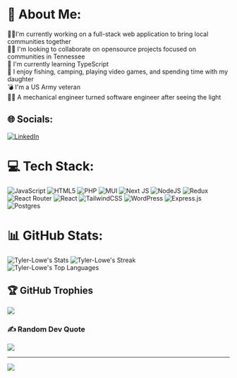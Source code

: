 # 💫 About Me:
👨‍🏭I'm currently working on a full-stack web application to bring local communities together<br>🐱‍👤 I'm looking to collaborate on opensource projects focused on communities in Tennessee<br>🥽 I'm currently learning TypeScript<br>🎣 I enjoy fishing, camping, playing video games, and spending time with my daughter<br>💣 I'm a US Army veteran<br>🏃‍♂️ A mechanical engineer turned software engineer after seeing the light<br>


## 🌐 Socials:
[![LinkedIn](https://img.shields.io/badge/LinkedIn-%230077B5.svg?logo=linkedin&logoColor=white)](https://linkedin.com/in/https://www.linkedin.com/in/tyleralowe/) 

# 💻 Tech Stack:
![JavaScript](https://img.shields.io/badge/javascript-%23323330.svg?style=for-the-badge&logo=javascript&logoColor=%23F7DF1E) ![HTML5](https://img.shields.io/badge/html5-%23E34F26.svg?style=for-the-badge&logo=html5&logoColor=white) ![PHP](https://img.shields.io/badge/php-%23777BB4.svg?style=for-the-badge&logo=php&logoColor=white) ![MUI](https://img.shields.io/badge/MUI-%230081CB.svg?style=for-the-badge&logo=mui&logoColor=white) ![Next JS](https://img.shields.io/badge/Next-black?style=for-the-badge&logo=next.js&logoColor=white) ![NodeJS](https://img.shields.io/badge/node.js-6DA55F?style=for-the-badge&logo=node.js&logoColor=white) ![Redux](https://img.shields.io/badge/redux-%23593d88.svg?style=for-the-badge&logo=redux&logoColor=white) ![React Router](https://img.shields.io/badge/React_Router-CA4245?style=for-the-badge&logo=react-router&logoColor=white) ![React](https://img.shields.io/badge/react-%2320232a.svg?style=for-the-badge&logo=react&logoColor=%2361DAFB) ![TailwindCSS](https://img.shields.io/badge/tailwindcss-%2338B2AC.svg?style=for-the-badge&logo=tailwind-css&logoColor=white) ![WordPress](https://img.shields.io/badge/WordPress-%23117AC9.svg?style=for-the-badge&logo=WordPress&logoColor=white) ![Express.js](https://img.shields.io/badge/express.js-%23404d59.svg?style=for-the-badge&logo=express&logoColor=%2361DAFB) ![Postgres](https://img.shields.io/badge/postgres-%23316192.svg?style=for-the-badge&logo=postgresql&logoColor=white)
# 📊 GitHub Stats:
![Tyler-Lowe's Stats](https://github-readme-stats.vercel.app/api?username=Tyler-Lowe&theme=react&show_icons=true&hide_border=true&count_private=true)
![Tyler-Lowe's Streak](https://github-readme-streak-stats.herokuapp.com/?user=Tyler-Lowe&theme=react&hide_border=true) <br>
![Tyler-Lowe's Top Languages](https://github-readme-stats.vercel.app/api/top-langs/?username=Tyler-Lowe&theme=react&show_icons=true&hide_border=true&layout=compact)

## 🏆 GitHub Trophies
![](https://github-profile-trophy.vercel.app/?username=Tyler-Lowe&theme=radical&no-frame=false&no-bg=true&margin-w=4)

### ✍️ Random Dev Quote
![](https://quotes-github-readme.vercel.app/api?type=horizontal&theme=radical)

---
[![](https://visitcount.itsvg.in/api?id=Tyler-Lowe&icon=3&color=0)](https://visitcount.itsvg.in)

<!-- Proudly created with GPRM ( https://gprm.itsvg.in ) -->

